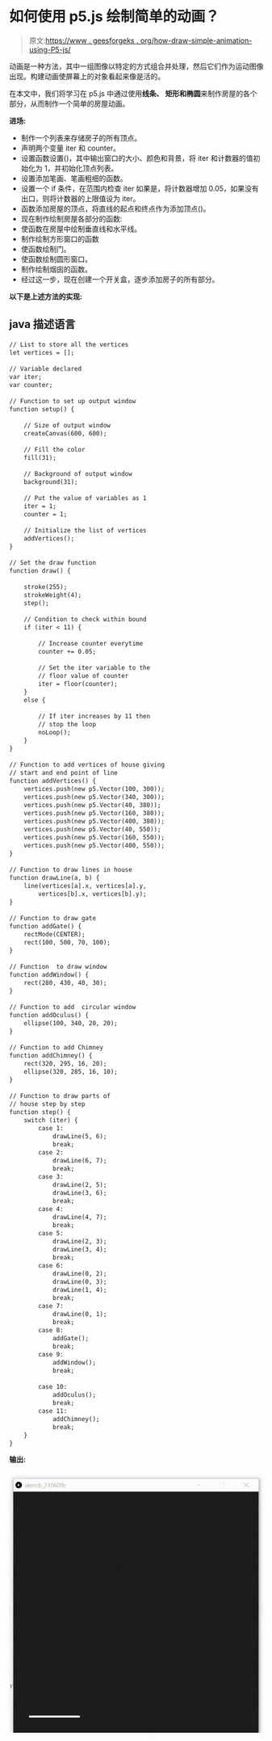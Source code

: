 # 如何使用 p5.js 绘制简单的动画？

> 原文:[https://www . geesforgeks . org/how-draw-simple-animation-using-P5-js/](https://www.geeksforgeeks.org/how-to-draw-simple-animation-using-p5-js/)

动画是一种方法，其中一组图像以特定的方式组合并处理，然后它们作为运动图像出现。构建动画使屏幕上的对象看起来像是活的。

在本文中，我们将学习在 p5.js 中通过使用**线条、** **矩形和椭圆**来制作房屋的各个部分，从而制作一个简单的房屋动画。

**进场:**

*   制作一个列表来存储房子的所有顶点。
*   声明两个变量 iter 和 counter。
*   设置函数设置()，其中输出窗口的大小、颜色和背景，将 iter 和计数器的值初始化为 1，并初始化顶点列表。
*   设置添加笔画、笔画粗细的函数。
*   设置一个 if 条件，在范围内检查 iter 如果是，将计数器增加 0.05，如果没有出口，则将计数器的上限值设为 iter。
*   函数添加房屋的顶点，将直线的起点和终点作为添加顶点()。
*   现在制作绘制房屋各部分的函数:
*   使函数在房屋中绘制垂直线和水平线。
*   制作绘制方形窗口的函数
*   使函数绘制门。
*   使函数绘制圆形窗口。
*   制作绘制烟囱的函数。
*   经过这一步，现在创建一个开关盒，逐步添加房子的所有部分。

**以下是上述方法的实现:**

## java 描述语言

```
// List to store all the vertices
let vertices = [];

// Variable declared
var iter;
var counter;

// Function to set up output window
function setup() {

    // Size of output window
    createCanvas(600, 600);

    // Fill the color
    fill(31);

    // Background of output window
    background(31);

    // Put the value of variables as 1
    iter = 1;
    counter = 1;

    // Initialize the list of vertices
    addVertices();
}

// Set the draw function
function draw() {

    stroke(255);
    strokeWeight(4);
    step();

    // Condition to check within bound
    if (iter < 11) {

        // Increase counter everytime
        counter += 0.05;

        // Set the iter variable to the
        // floor value of counter
        iter = floor(counter);
    }
    else {

        // If iter increases by 11 then
        // stop the loop
        noLoop();
    }
}

// Function to add vertices of house giving
// start and end point of line
function addVertices() {
    vertices.push(new p5.Vector(100, 300));
    vertices.push(new p5.Vector(340, 300));
    vertices.push(new p5.Vector(40, 380));
    vertices.push(new p5.Vector(160, 380));
    vertices.push(new p5.Vector(400, 380));
    vertices.push(new p5.Vector(40, 550));
    vertices.push(new p5.Vector(160, 550));
    vertices.push(new p5.Vector(400, 550));
}

// Function to draw lines in house
function drawLine(a, b) {
    line(vertices[a].x, vertices[a].y,
        vertices[b].x, vertices[b].y);
}

// Function to draw gate
function addGate() {
    rectMode(CENTER);
    rect(100, 500, 70, 100);
}

// Function  to draw window
function addWindow() {
    rect(280, 430, 40, 30);
}

// Function to add  circular window
function addOculus() {
    ellipse(100, 340, 20, 20);
}

// Function to add Chimney
function addChimney() {
    rect(320, 295, 16, 20);
    ellipse(320, 285, 16, 10);
}

// Function to draw parts of
// house step by step
function step() {
    switch (iter) {
        case 1:
            drawLine(5, 6);
            break;
        case 2:
            drawLine(6, 7);
            break;
        case 3:
            drawLine(2, 5);
            drawLine(3, 6);
            break;
        case 4:
            drawLine(4, 7);
            break;
        case 5:
            drawLine(2, 3);
            drawLine(3, 4);
            break;
        case 6:
            drawLine(0, 2);
            drawLine(0, 3);
            drawLine(1, 4);
            break;
        case 7:
            drawLine(0, 1);
            break;
        case 8:
            addGate();
            break;
        case 9:
            addWindow();
            break;

        case 10:
            addOculus();
            break;
        case 11:
            addChimney();
            break;
    }
}
```

**输出:**

![](img/899ac7c13f64264779e142ac74b32e5d.png)